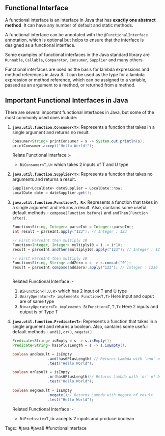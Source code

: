 ## Functional Interface

A functional interface is an interface in Java that has **exactly one abstract method**. It can have any number of default and static methods. 

A functional interface can be annotated with the `@FunctionalInterface` annotation, which is optional but helps to ensure that the interface is designed as a functional interface.

Some examples of functional interfaces in the Java standard library are `Runnable`, `Callable`, `Comparator`, `Consumer`, `Supplier` and many others.

Functional interfaces are used as the basis for lambda expressions and method references in Java 8. It can be used as the type for a lambda expression or method reference, which can be assigned to a variable, passed as an argument to a method, or returned from a method.

## Important Functional Interfaces in Java

There are several important functional interfaces in Java, but some of the most commonly used ones include:

1. **`java.util.function.Consumer<T>`**: Represents a function that takes in a single argument and returns no result.
    ```java
    Consumer<String> printConsumer = s -> System.out.println(s);
    printConsumer.accept("Hello World!");
    ```
    
    Relate Functional Interface :-
     - `BiConsumer<T,U>` which takes 2 inputs of T and U type

2. **`java.util.function.Supplier<T>`**: Represents a function that takes no arguments and returns a result.
    ```java
    Supplier<LocalDate> dateSupplier = LocalDate::now;
    LocalDate date = dateSupplier.get();
    ```
    
3. **`java.util.function.Function<T, R>`**: Represents a function that takes in a single argument and returns a result. Also, contains some useful default methods - `compose(Function before)` and `andThen(Function after)`.
    ```java
    Function<String, Integer> parseInt = Integer::parseInt;
    int result = parseInt.apply("123"); // Integer : 123

	// First ParseInt then multiply 10
    Function<Integer, Integer> multiply10 = i -> i*10;
    result = parseInt.andThen(multiply10).apply("123"); // Integer : 1230
    
    // First ParseInt then multiply 10
    Function<String, String> addZero = s -> s.concat("0");
    result = parseInt.compose(addZero).apply("123"); // Integer : 1230
     
    ```
    
    Related Functional Interface :-
	1. `BiFunction<T,U,R>` which has 2 input of T and U type
	2. `UnaryOperator<T> implements Function<T,T>` Here input and ouput are of same type
	3. `BinaryOperator<T> implements BiFunction<T,T,T>` Here 2 inputs and output is of Type T

4. **`java.util.function.Predicate<T>`**: Represents a function that takes in a single argument and returns a boolean. Also, cantains some useful default methods - `and()`, `or()`, `negate()`
    ```java
    Predicate<String> isEmpty = s -> s.isEmpty();
    Predicate<String> has6PlusLength = s -> s.isEmpty();
    
    boolean andResult = isEmpty
				    .and(has6PlusLength) // Returns Lambda with `and` of both
				    .test("Hello World");

	boolean orResult = isEmpty
				    .or(has6PlusLength)// Returns Lambda with `or` of both
				    .test("Hello World");
				    
	boolean negResult = isEmpty
				    .negate()// Returns Lambda with negate of result
				    .test("Hello World");

    ```
	
	Related Functional Interface :-
	- `BiPredicate<T,U>` accepts 2 inputs and produce boolean


Tags:: #java #java8 #functionalInterface